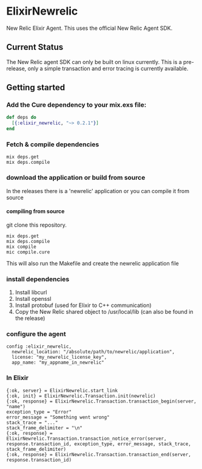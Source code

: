 # ElixirNewrelic

New Relic Elixir Agent. This uses the official New Relic Agent SDK.

## Current Status
The New Relic agent SDK can only be built on linux currently.
This is a pre-release, only a simple transaction and error tracing is currently available.

## Getting started

### Add the Cure dependency to your mix.exs file:
```elixir
def deps do
  [{:elixir_newrelic, "~> 0.2.1"}]
end
```
### Fetch & compile dependencies
```
mix deps.get
mix deps.compile
```

### download the application or build from source

In the releases there is a 'newrelic' application or you can compile it from source

#### compiling from source

git clone this repository.
```
mix deps.get
mix deps.compile
mix compile
mic compile.cure
```

This will also run the Makefile and create the newrelic application file

### install dependencies

1. Install libcurl
2. Install openssl
3. Install protobuf (used for Elixir to C++ communication)
4. Copy the New Relic shared object to /usr/local/lib (can also be found in the release)

### configure the agent

```
config :elixir_newrelic,
  newrelic_location: "/absolute/path/to/newrelic/application",
  license: "my_newrelic_license_key",
  app_name: "my_appname_in_newrelic"
```

### In Elixir

```
{:ok, server} = ElixirNewrelic.start_link
{:ok, init} = ElixirNewrelic.Transaction.init(newrelic)
{:ok, response} = ElixirNewrelic.Transaction.transaction_begin(server, "name")
exception_type = "Error"
error_message = "Something went wrong"
stack_trace = "..."
stack_frame_delimiter = "\n"
{:ok, response} = ElixirNewrelic.Transaction.transaction_notice_error(server, response.transaction_id, exception_type, error_message, stack_trace, stack_frame_delimiter)
{:ok, response} = ElixirNewrelic.Transaction.transaction_end(server, response.transaction_id)
```
